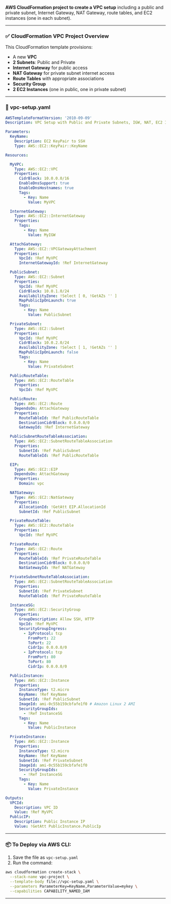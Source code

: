 **AWS CloudFormation project to create a VPC setup** including a public and private subnet, Internet Gateway, NAT Gateway, route tables, and EC2 instances (one in each subnet).

---

### ✅ **CloudFormation VPC Project Overview**

This CloudFormation template provisions:

* A new **VPC**
* **2 Subnets**: Public and Private
* **Internet Gateway** for public access
* **NAT Gateway** for private subnet internet access
* **Route Tables** with appropriate associations
* **Security Group**
* **2 EC2 Instances** (one in public, one in private subnet)

---

### 📁 **vpc-setup.yaml**

```yaml
AWSTemplateFormatVersion: '2010-09-09'
Description: VPC Setup with Public and Private Subnets, IGW, NAT, EC2 Instances

Parameters:
  KeyName:
    Description: EC2 KeyPair to SSH
    Type: AWS::EC2::KeyPair::KeyName

Resources:

  MyVPC:
    Type: AWS::EC2::VPC
    Properties:
      CidrBlock: 10.0.0.0/16
      EnableDnsSupport: true
      EnableDnsHostnames: true
      Tags:
        - Key: Name
          Value: MyVPC

  InternetGateway:
    Type: AWS::EC2::InternetGateway
    Properties:
      Tags:
        - Key: Name
          Value: MyIGW

  AttachGateway:
    Type: AWS::EC2::VPCGatewayAttachment
    Properties:
      VpcId: !Ref MyVPC
      InternetGatewayId: !Ref InternetGateway

  PublicSubnet:
    Type: AWS::EC2::Subnet
    Properties:
      VpcId: !Ref MyVPC
      CidrBlock: 10.0.1.0/24
      AvailabilityZone: !Select [ 0, !GetAZs '' ]
      MapPublicIpOnLaunch: true
      Tags:
        - Key: Name
          Value: PublicSubnet

  PrivateSubnet:
    Type: AWS::EC2::Subnet
    Properties:
      VpcId: !Ref MyVPC
      CidrBlock: 10.0.2.0/24
      AvailabilityZone: !Select [ 1, !GetAZs '' ]
      MapPublicIpOnLaunch: false
      Tags:
        - Key: Name
          Value: PrivateSubnet

  PublicRouteTable:
    Type: AWS::EC2::RouteTable
    Properties:
      VpcId: !Ref MyVPC

  PublicRoute:
    Type: AWS::EC2::Route
    DependsOn: AttachGateway
    Properties:
      RouteTableId: !Ref PublicRouteTable
      DestinationCidrBlock: 0.0.0.0/0
      GatewayId: !Ref InternetGateway

  PublicSubnetRouteTableAssociation:
    Type: AWS::EC2::SubnetRouteTableAssociation
    Properties:
      SubnetId: !Ref PublicSubnet
      RouteTableId: !Ref PublicRouteTable

  EIP:
    Type: AWS::EC2::EIP
    DependsOn: AttachGateway
    Properties:
      Domain: vpc

  NATGateway:
    Type: AWS::EC2::NatGateway
    Properties:
      AllocationId: !GetAtt EIP.AllocationId
      SubnetId: !Ref PublicSubnet

  PrivateRouteTable:
    Type: AWS::EC2::RouteTable
    Properties:
      VpcId: !Ref MyVPC

  PrivateRoute:
    Type: AWS::EC2::Route
    Properties:
      RouteTableId: !Ref PrivateRouteTable
      DestinationCidrBlock: 0.0.0.0/0
      NatGatewayId: !Ref NATGateway

  PrivateSubnetRouteTableAssociation:
    Type: AWS::EC2::SubnetRouteTableAssociation
    Properties:
      SubnetId: !Ref PrivateSubnet
      RouteTableId: !Ref PrivateRouteTable

  InstanceSG:
    Type: AWS::EC2::SecurityGroup
    Properties:
      GroupDescription: Allow SSH, HTTP
      VpcId: !Ref MyVPC
      SecurityGroupIngress:
        - IpProtocol: tcp
          FromPort: 22
          ToPort: 22
          CidrIp: 0.0.0.0/0
        - IpProtocol: tcp
          FromPort: 80
          ToPort: 80
          CidrIp: 0.0.0.0/0

  PublicInstance:
    Type: AWS::EC2::Instance
    Properties:
      InstanceType: t2.micro
      KeyName: !Ref KeyName
      SubnetId: !Ref PublicSubnet
      ImageId: ami-0c55b159cbfafe1f0 # Amazon Linux 2 AMI
      SecurityGroupIds:
        - !Ref InstanceSG
      Tags:
        - Key: Name
          Value: PublicInstance

  PrivateInstance:
    Type: AWS::EC2::Instance
    Properties:
      InstanceType: t2.micro
      KeyName: !Ref KeyName
      SubnetId: !Ref PrivateSubnet
      ImageId: ami-0c55b159cbfafe1f0
      SecurityGroupIds:
        - !Ref InstanceSG
      Tags:
        - Key: Name
          Value: PrivateInstance

Outputs:
  VPCId:
    Description: VPC ID
    Value: !Ref MyVPC
  PublicIP:
    Description: Public Instance IP
    Value: !GetAtt PublicInstance.PublicIp
```

---

### 📦 To Deploy via AWS CLI:

1. Save the file as `vpc-setup.yaml`
2. Run the command:

```bash
aws cloudformation create-stack \
  --stack-name vpc-project \
  --template-body file://vpc-setup.yaml \
  --parameters ParameterKey=KeyName,ParameterValue=mykey \
  --capabilities CAPABILITY_NAMED_IAM
```

---
